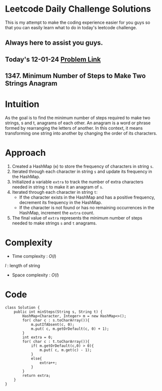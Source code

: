 # Leetcode Daily Challenge Solutions

This is my attempt to make the coding experience easier for you guys so that you can easily learn what to do in today's leetcode challenge.


## Always here to assist you guys.

## Today's 12-01-24 [Problem Link](https://leetcode.com/problems/minimum-number-of-steps-to-make-two-strings-anagram/description/?envType=daily-question&envId=2024-01-13)
## 1347. Minimum Number of Steps to Make Two Strings Anagram

# Intuition
<!-- Describe your first thoughts on how to solve this problem. -->
As the goal is to find the minimum number of steps required to make two strings, s and t, anagrams of each other. An anagram is a word or phrase formed by rearranging the letters of another. In this context, it means transforming one string into another by changing the order of its characters.

# Approach
<!-- Describe your approach to solving the problem. -->
1. Created a HashMap (`m`) to store the frequency of characters in string `s`.
2. Iterated through each character in string `s` and update its frequency in the HashMap.
3. Initialized a variable `extra` to track the number of extra characters needed in string `t` to make it an anagram of `s`.
4. Iterated through each character in string `t`:
   - If the character exists in the HashMap and has a positive frequency, decrement its frequency in the HashMap.
   - If the character is not found or has no remaining occurrences in the HashMap, increment the `extra` count.
5. The final value of `extra` represents the minimum number of steps needed to make strings `s` and `t` anagrams.


# Complexity
- Time complexity : $O(l)$
<!-- Add your time complexity here, e.g. $$O(n)$$ -->
$l$ : length of string
- Space complexity : $O(l)$
<!-- Add your space complexity here, e.g. $$O(n)$$ -->

# Code
```
class Solution {
    public int minSteps(String s, String t) {
        HashMap<Character, Integer> m = new HashMap<>();
        for( char c : s.toCharArray()){
            m.putIfAbsent(c, 0);
            m.put( c, m.getOrDefault(c, 0) + 1);
        }
        int extra = 0;
        for( char c : t.toCharArray()){
            if( m.getOrDefault(c,0) > 0){
                m.put( c, m.get(c) - 1);
            }
            else{
                extra++;
            }
        }
        return extra;
    }
}
```